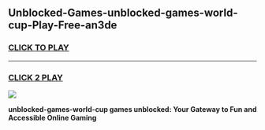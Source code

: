 
## Unblocked-Games-unblocked-games-world-cup-Play-Free-an3de
<h3>
<a href="https://premium76.site?title=unblocked-games-world-cup&ref=22A">CLICK TO PLAY</a></h3>
<hr>

<h3>
<a href="https://premium76.site?title=unblocked-games-world-cup&ref=22A">CLICK 2 PLAY</a>
  
</h3>

<a href="https://premium76.site?title=unblocked-games-world-cup&ref=22A"><img src="https://clearcache.store/games.png"></a>


**unblocked-games-world-cup games unblocked: Your Gateway to Fun and Accessible Online Gaming**
